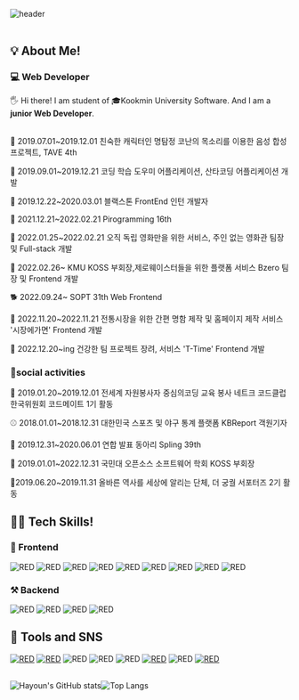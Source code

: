 

![header](https://capsule-render.vercel.app/api?type=transparent&fontColor=703ee5&text=Welcome&height=150&fontSize=60&desc=hayoun_Song%20Github%20&descAlignY=75&descAlign=60)
<br></br>

<h2>💡 About Me!  </h2>
<h3>💻 Web Developer</h3>
<h>🖐 Hi there! I am student of 🎓Kookmin University Software. And I am a <b>junior Web Developer</b>.  <br></br></h>

<d>🐶 2019.07.01~2019.12.01 친숙한 캐릭터인 명탐정 코난의 목소리를 이용한 음성 합성 프로젝트, TAVE 4th</d>

<d>🐤 2019.09.01~2019.12.21 코딩 학습 도우미 어플리케이션, 산타코딩 어플리케이션 개발</d>

<d>🐴 2019.12.22~2020.03.01 블랙스톤 FrontEnd 인턴 개발자 </d>



<d>🐠 2021.12.21~2022.02.21 Pirogramming 16th </d>

<d>🐔 2022.01.25~2022.02.21 오직 독립 영화만을 위한 서비스, 주인 없는 영화관 팀장 및 Full-stack 개발 </d>

<d>🦆 2022.02.26~ KMU KOSS 부회장,제로웨이스터들을 위한 플랫폼 서비스 Bzero 팀장 및 Frontend 개발  </d>

<d>🐕 2022.09.24~ SOPT 31th Web Frontend </d>

<d>🦙 2022.11.20~2022.11.21 전통시장을 위한 간편 명함 제작 및 홈페이지 제작 서비스 '시장에가면' Frontend 개발 </d>

<d>🦙 2022.12.20~ing 건강한 팀 프로젝트 장려, 서비스 'T-Time' Frontend 개발 </d>

<d></d>

<h3>📕social activities</h3>

<d>👟 2019.01.20~2019.12.01 전세계 자원봉사자 중심의코딩 교육 봉사 네트크 코드클럽한국위원회 코드메이트 1기 활동</d>

<d> ⚾️ 2018.01.01~2018.12.31 대한민국 스포츠 및 야구 통계 플랫폼 KBReport 객원기자</d>

<d>🐧 2019.12.31~2020.06.01 연합 발표 동아리 Spling 39th </d>

<d>🏫 2019.01.01~2022.12.31  국민대 오픈소스 소프트웨어 학회 KOSS 부회장</d>

<d>👟2019.06.20~2019.11.31 올바른 역사를 세상에 알리는 단체, 더 궁궐 서포터즈 2기 활동</d>

<h2>👨‍💻 Tech Skills!  </h2>
<h3> 📲 Frontend </h3>
<div>
<img alt="RED" src ="https://img.shields.io/badge/REACT-61DAFB.svg?&style=for-the-badge&logo=React&logoColor=white"/>
<img alt="RED" src ="https://img.shields.io/badge/TYPESCRIPT-3178C6.svg?&style=for-the-badge&logo=TypeScript&logoColor=white"/>
<img alt="RED" src ="https://img.shields.io/badge/JAVASCRIPT-F7DF1E.svg?&style=for-the-badge&logo=JavaScript&logoColor=white"/>
<img alt="RED" src ="https://img.shields.io/badge/HTML5-E34F26.svg?&style=for-the-badge&logo=CSS3&logoColor=white"/>
<img alt="RED" src ="https://img.shields.io/badge/CSS3-1572B6.svg?&style=for-the-badge&logo=HTML5&logoColor=white"/>
  <img alt="RED" src ="https://img.shields.io/badge/Next.js-000000.svg?&style=for-the-badge&logo=Next.js&logoColor=white"/>
<img alt="RED" src ="https://img.shields.io/badge/REACT NATIVE-3655FF.svg?&style=for-the-badge&logo=React&logoColor=white"/>
<img alt="RED" src ="https://img.shields.io/badge/Android Studio-3DDC84.svg?&style=for-the-badge&logo=Android&logoColor=white"/>
  <img alt="RED" src ="https://img.shields.io/badge/Redux,Recoil-764ABC.svg?&style=for-the-badge&logo=Redux&logoColor=white"/>
</div>

<h3>⚒ Backend </h3>
<div>
<img alt="RED" src ="https://img.shields.io/badge/Python-blue.svg?&style=for-the-badge&logo=Python&logoColor=white"/>
<img alt="RED" src ="https://img.shields.io/badge/Django-092E20.svg?&style=for-the-badge&logo=Django&logoColor=white"/>
  <img alt="RED" src ="https://img.shields.io/badge/JAVA-004027.svg?&style=for-the-badge&logo=Jameson&logoColor=white"/>
<img alt="RED" src ="https://img.shields.io/badge/SPRING-6DB33F.svg?&style=for-the-badge&logo=Spring&logoColor=white"/>

  
</div>
<h2>📝 Tools and SNS </h2>
<div>
 <a href="[https://www.instagram.com/hayoun_song/](https://velog.io/@hayounsong)"><img alt="RED" src ="https://img.shields.io/badge/Velog-20C997.svg?&style=for-the-badge&logo=Velog&logoColor=white"/></a>
<a href="https://github.com/hayounSong/"><img alt="RED" src ="https://img.shields.io/badge/Github-181717.svg?&style=for-the-badge&logo=GitHub&logoColor=white"/></a>
<img alt="RED" src ="https://img.shields.io/badge/Adobe%20XD-FF61F6.svg?&style=for-the-badge&logo=Adobe%20XD&logoColor=white"/>
<img alt="RED" src ="https://img.shields.io/badge/Firebase-FFCA28.svg?&style=for-the-badge&logo=Firebase&logoColor=white"/>
<img alt="RED" src ="https://img.shields.io/badge/Notion-000000.svg?&style=for-the-badge&logo=Notion&logoColor=white"/>
<a href="https://blog.naver.com/fishingest"><img alt="RED" src ="https://img.shields.io/badge/BLOG-03C75A.svg?&style=for-the-badge&logo=Naver&logoColor=white"/></a>
<img alt="RED" src ="https://img.shields.io/badge/fishingest@kookmin.ac.kr-EA4335.svg?&style=for-the-badge&logo=Gmail&logoColor=white"/>
<a href="https://www.instagram.com/hayoun_song/"><img alt="RED" src ="https://img.shields.io/badge/Instagram-E4405F.svg?&style=for-the-badge&logo=Instagram&logoColor=white"/></a>

</div><br/>

![Hayoun's GitHub stats](https://github-readme-stats.vercel.app/api?username=hayounSong&show_icons=true&count_private=true&include_all_commits=true)![Top Langs](https://github-readme-stats.vercel.app/api/top-langs/?username=hayounSong&layout=compact&exclude_repo=WebCardGame,20181633asssignment)


<!--



**hayounSong/hayounSong** is a ✨ _special_ ✨ repository because its `README.md` (this file) appears on your GitHub profile.

Here are some ideas to get you started:

- 🔭 I’m currently working on ...
- 🌱 I’m currently learning ...
- 👯 I’m looking to collaborate on ...
- 🤔 I’m looking for help with ...
- 💬 Ask me about ...
- 📫 How to reach me: ...ㅁㄴㅇㄹㅁ
- 😄 Pronouns: ...
- ⚡ Fun fact: ...
-->
